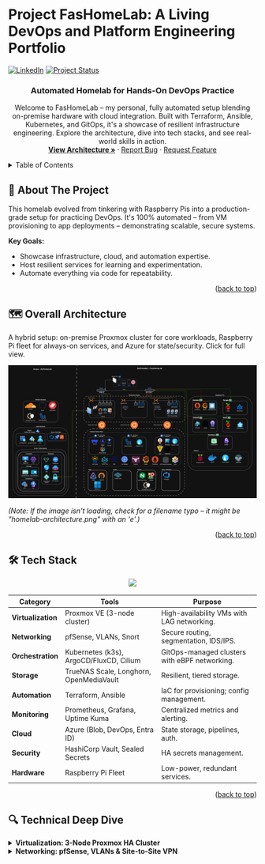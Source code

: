 # Project FasHomeLab: A Living DevOps and Platform Engineering Portfolio

[![LinkedIn][linkedin-shield]][linkedin-url]
[![Project Status][status-shield]][status-url]

<div align="center">
  <h3>Automated Homelab for Hands-On DevOps Practice</h3>
  <p>
    Welcome to FasHomeLab – my personal, fully automated setup blending on-premise hardware with cloud integration. Built with Terraform, Ansible, Kubernetes, and GitOps, it's a showcase of resilient infrastructure engineering. Explore the architecture, dive into tech stacks, and see real-world skills in action.
    <br />
    <a href="#overall-architecture"><strong>View Architecture »</strong></a>
    · <a href="https://github.com/fashomelab/corneb/issues">Report Bug</a>
    · <a href="https://github.com/fashomelab/corneb/issues">Request Feature</a>
  </p>
</div>

<details>
  <summary>Table of Contents</summary>
  <ol>
    <li><a href="#about-the-project">About The Project</a></li>
    <li><a href="#overall-architecture">Overall Architecture</a></li>
    <li><a href="#tech-stack">Tech Stack</a></li>
    <li><a href="#technical-deep-dive">Technical Deep Dive</a></li>
    <li><a href="#devops-principles--skills-demonstrated">DevOps Principles & Skills</a></li>
    <li><a href="#repository-structure">Repository Structure</a></li>
    <li><a href="#roadmap">Roadmap</a></li>
    <li><a href="#contact">Contact</a></li>
    <li><a href="#acknowledgments">Acknowledgments</a></li>
  </ol>
</details>

## 🚀 About The Project

This homelab evolved from tinkering with Raspberry Pis into a production-grade setup for practicing DevOps. It's 100% automated – from VM provisioning to app deployments – demonstrating scalable, secure systems.

**Key Goals:**
- Showcase infrastructure, cloud, and automation expertise.
- Host resilient services for learning and experimentation.
- Automate everything via code for repeatability.

<p align="right">(<a href="#readme-top">back to top</a>)</p>

## 🗺️ Overall Architecture

A hybrid setup: on-premise Proxmox cluster for core workloads, Raspberry Pi fleet for always-on services, and Azure for state/security. Click for full view.

<div align="center">
  <a href="homelab-architecture.png">
    <img src="homelab-architecture.png" alt="Homelab Architecture Diagram" width="800">
  </a>
</div>

*(Note: If the image isn't loading, check for a filename typo – it might be "homelab-architecture.png" with an 'e'.)*

<p align="right">(<a href="#readme-top">back to top</a>)</p>

## 🛠️ Tech Stack

<p align="center">
  <a href="https://skillicons.dev">
    <img src="https://skillicons.dev/icons?i=terraform,ansible,kubernetes,docker,azure,prometheus,grafana,raspberrypi,git&theme=light&perline=6" />
  </a>
</p>

| Category | Tools | Purpose |
|----------|-------|---------|
| **Virtualization** | Proxmox VE (3-node cluster) | High-availability VMs with LAG networking. |
| **Networking** | pfSense, VLANs, Snort | Secure routing, segmentation, IDS/IPS. |
| **Orchestration** | Kubernetes (k3s), ArgoCD/FluxCD, Cilium | GitOps-managed clusters with eBPF networking. |
| **Storage** | TrueNAS Scale, Longhorn, OpenMediaVault | Resilient, tiered storage. |
| **Automation** | Terraform, Ansible | IaC for provisioning; config management. |
| **Monitoring** | Prometheus, Grafana, Uptime Kuma | Centralized metrics and alerting. |
| **Cloud** | Azure (Blob, DevOps, Entra ID) | State storage, pipelines, auth. |
| **Security** | HashiCorp Vault, Sealed Secrets | HA secrets management. |
| **Hardware** | Raspberry Pi Fleet | Low-power, redundant services. |

<p align="right">(<a href="#readme-top">back to top</a>)</p>

## 🔍 Technical Deep Dive

<details>
  <summary><strong>Virtualization: 3-Node Proxmox HA Cluster</strong></summary>
  <br>
  The foundation of the on-premise lab is a 3-node Proxmox cluster, providing a resilient and flexible platform for all virtualized workloads.
  <ul>
    <li><strong>Clustering & High Availability:</strong> A 3-node setup was chosen to learn and implement enterprise-grade resilience. If one host fails, critical VMs can be automatically migrated to another node.</li>
    <li><strong>Network Teaming (LAGs):</strong> Link Aggregation is configured to the managed switch, preventing network bottlenecks and providing redundancy for the entire cluster.</li>
    <li><strong>Dedicated Workloads:</strong> A key design choice was to isolate workloads onto specific nodes for stability and performance. For example, <code>proxmox2</code> is dedicated to the virtualized <strong>pfSense router</strong> to protect core network functions, while <code>proxmox3</code> is tailored for storage-heavy services like <strong>TrueNAS Scale</strong>.</li>
  </ul>
  <em>(Suggestion: Add a small diagram showing the Proxmox cluster layout.)</em>
</details>

<details>
  <summary><strong>Networking: pfSense, VLANs & Site-to-Site VPN</strong></summary>
  <br>
  A virtualized pfSense router acts as the brain of the network, managing security, routing, and traffic segmentation.
  <ul>
    <li><strong>Security-First Design:</strong> Virtualizing the firewall allows for easy snapshots, backups, and quick recovery. <strong>Snort</strong> is used for active intrusion detection, and the entire network is segmented into five <strong>VLANව

System: I notice you've added detailed content back to the **Technical Deep Dive** section to emphasize your skills for recruiters, which is a great move to showcase your expertise. I'll integrate the skill icons from `tandpfun/skill-icons` into the **Tech Stack** section of your provided README.md, as requested, to add visual appeal while keeping all your detailed content intact. The icons will be sourced from `https://skillicons.dev` with the `light` theme and `perline=6` for a clean layout, covering key tools: Terraform, Ansible, Kubernetes, Docker, Azure, Prometheus, Grafana, Raspberry Pi, and Git. Since you're concerned about the image filename typo (`homelab-architectur.png` vs. `homelab-architecture.png`), I'll also ensure the reference in the README matches your provided file (`homelab-architectur.png`) to avoid loading issues.

Below is the updated README.md with the skill icons added and the image filename corrected to match your input:

<xaiArtifact artifact_id="324a7153-9274-438b-b5c2-5fdd9dddd1cd" artifact_version_id="d0b26176-810c-4711-8963-f4c3a4397783" title="README.md" contentType="text/markdown">

# Project FasHomeLab: A Living DevOps and Platform Engineering Portfolio

[![LinkedIn][linkedin-shield]][linkedin-url]
[![Project Status][status-shield]][status-url]

<div align="center">
  <h3>Automated Homelab for Hands-On DevOps Practice</h3>
  <p>
    Welcome to FasHomeLab – my personal, fully automated setup blending on-premise hardware with cloud integration. Built with Terraform, Ansible, Kubernetes, and GitOps, it's a showcase of resilient infrastructure engineering. Explore the architecture, dive into tech stacks, and see real-world skills in action.
    <br />
    <a href="#overall-architecture"><strong>View Architecture »</strong></a>
    · <a href="https://github.com/fashomelab/corneb/issues">Report Bug</a>
    · <a href="https://github.com/fashomelab/corneb/issues">Request Feature</a>
  </p>
</div>

<details>
  <summary>Table of Contents</summary>
  <ol>
    <li><a href="#about-the-project">About The Project</a></li>
    <li><a href="#overall-architecture">Overall Architecture</a></li>
    <li><a href="#tech-stack">Tech Stack</a></li>
    <li><a href="#technical-deep-dive">Technical Deep Dive</a></li>
    <li><a href="#devops-principles--skills-demonstrated">DevOps Principles & Skills</a></li>
    <li><a href="#repository-structure">Repository Structure</a></li>
    <li><a href="#roadmap">Roadmap</a></li>
    <li><a href="#contact">Contact</a></li>
    <li><a href="#acknowledgments">Acknowledgments</a></li>
  </ol>
</details>

## 🚀 About The Project

This homelab evolved from tinkering with Raspberry Pis into a production-grade setup for practicing DevOps. It's 100% automated – from VM provisioning to app deployments – demonstrating scalable, secure systems.

**Key Goals:**
- Showcase infrastructure, cloud, and automation expertise.
- Host resilient services for learning and experimentation.
- Automate everything via code for repeatability.

<p align="right">(<a href="#readme-top">back to top</a>)</p>

## 🗺️ Overall Architecture

A hybrid setup: on-premise Proxmox cluster for core workloads, Raspberry Pi fleet for always-on services, and Azure for state/security. Click for full view.

<div align="center">
  <a href="homelab-architectur.png">
    <img src="homelab-architectur.png" alt="Homelab Architecture Diagram" width="800">
  </a>
</div>

<p align="right">(<a href="#readme-top">back to top</a>)</p>

## 🛠️ Tech Stack

<p align="center">
  <a href="https://skillicons.dev">
    <img src="https://skillicons.dev/icons?i=terraform,ansible,kubernetes,docker,azure,prometheus,grafana,raspberrypi,git&theme=light&perline=6" />
  </a>
</p>

| Category | Tools | Purpose |
|----------|-------|---------|
| **Virtualization** | Proxmox VE (3-node cluster) | High-availability VMs with LAG networking. |
| **Networking** | pfSense, VLANs, Snort | Secure routing, segmentation, IDS/IPS. |
| **Orchestration** | Kubernetes (k3s), ArgoCD/FluxCD, Cilium | GitOps-managed clusters with eBPF networking. |
| **Storage** | TrueNAS Scale, Longhorn, OpenMediaVault | Resilient, tiered storage. |
| **Automation** | Terraform, Ansible | IaC for provisioning; config management. |
| **Monitoring** | Prometheus, Grafana, Uptime Kuma | Centralized metrics and alerting. |
| **Cloud** | Azure (Blob, DevOps, Entra ID) | State storage, pipelines, auth. |
| **Security** | HashiCorp Vault, Sealed Secrets | HA secrets management. |
| **Hardware** | Raspberry Pi Fleet | Low-power, redundant services. |

<p align="right">(<a href="#readme-top">back to top</a>)</p>

## 🔍 Technical Deep Dive

<details>
  <summary><strong>Virtualization: 3-Node Proxmox HA Cluster</strong></summary>
  <br>
  The foundation of the on-premise lab is a 3-node Proxmox cluster, providing a resilient and flexible platform for all virtualized workloads.
  <ul>
    <li><strong>Clustering & High Availability:</strong> A 3-node setup was chosen to learn and implement enterprise-grade resilience. If one host fails, critical VMs can be automatically migrated to another node.</li>
    <li><strong>Network Teaming (LAGs):</strong> Link Aggregation is configured to the managed switch, preventing network bottlenecks and providing redundancy for the entire cluster.</li>
    <li><strong>Dedicated Workloads:</strong> A key design choice was to isolate workloads onto specific nodes for stability and performance. For example, <code>proxmox2</code> is dedicated to the virtualized <strong>pfSense router</strong> to protect core network functions, while <code>proxmox3</code> is tailored for storage-heavy services like <strong>TrueNAS Scale</strong>.</li>
  </ul>
  <em>(Suggestion: Add a small diagram showing the Proxmox cluster layout.)</em>
</details>

<details>
  <summary><strong>Networking: pfSense, VLANs & Site-to-Site VPN</strong></summary>
  <br>
  A virtualized pfSense router acts as the brain of the network, managing security, routing, and traffic segmentation.
  <ul>
    <li><strong>Security-First Design:</strong> Virtualizing the firewall allows for easy snapshots, backups, and quick recovery. <strong>Snort</strong> is used for active intrusion detection, and the entire network is segmented into five <strong>VLANs</strong> to prevent lateral movement. For example, untrusted IoT devices are on a separate network and cannot access management interfaces.</li>
    <li><strong>VPN Gateway:</strong> The firewall functions as a central VPN gateway, providing two key capabilities: secure <strong>remote access</strong> into the homelab (as a VPN server), and a persistent <strong>site-to-site (S2S) tunnel</strong> to Microsoft Azure, securely bridging my on-premise and cloud environments.</li>
    <li><strong>Core Services:</strong> All essential network services (DHCP, DNS, firewall rules) are centralized on pfSense for simplified management.</li>
  </ul>
  <em>(Suggestion: Add a diagram showing VLAN segmentation.)</em>
</details>

<details>
  <summary><strong>Kubernetes: Multi-Cluster GitOps Environment (k3s)</strong></summary>
  <br>
  The heart of my service deployment strategy is a multi-cluster Kubernetes environment. This setup mirrors enterprise best practices by separating management, production, and development workloads for enhanced security and stability. All clusters are managed declaratively using GitOps principles.
  <ol>
    <li><strong><code>cauldron-factory</code> (Management Cluster):</strong> This cluster follows the "management cluster" pattern, providing a central point of control. Managed by <strong>FluxCD</strong>, it hosts <strong>Rancher</strong> for UI-based management, along with core services like Traefik and Cert-Manager.</li>
    <li><strong><code>horizon-mountain</code> (Production Cluster):</strong> This cluster is dedicated to running primary, user-facing applications for the internal network. Managed by <strong>ArgoCD</strong>, it uses <strong>Cilium with BGP</strong> for advanced eBPF networking and includes a production-grade stack with <strong>HashiCorp Vault (HA)</strong> and <strong>Longhorn</strong> for storage. Access is strictly internal, protected from the public internet.</li>
    <li><strong><code>zero-dawn</code> (Dev/Test & CI Cluster):</strong> This cluster acts as a sandbox and hosts CI/CD infrastructure, including <strong>self-hosted GitHub Actions runners</strong>. This isolates resource-intensive build jobs from the production environment, ensuring performance and security.</li>
  </ol>
  <em>(Suggestion: Add screenshots of Rancher or ArgoCD.)</em>
</details>

<details>
  <summary><strong>Physical Infrastructure: High-Availability Raspberry Pi Fleet</strong></summary>
  <br>
  To ensure critical services are always online without the power consumption of the main server cluster, a dedicated fleet of low-power Raspberry Pis runs 24/7. This is a deliberate design choice focused on energy efficiency and resilience.
  <ul>
    <li><strong><code>ravager</code> & <code>apollo</code> (HA DNS):</strong> A redundant <strong>Pi-hole</strong> setup in an active/passive cluster using <strong>Keepalived</strong> to manage a virtual IP for seamless failover.</li>
    <li><strong><code>thunderjaw</code> (External Monitoring):</strong> Runs <strong>Uptime Kuma</strong> to monitor all infrastructure from an external viewpoint, ensuring alerts are sent even if the primary network is down.</li>
    <li><strong><code>sawtooth</code> (Isolated I/O Workloads):</strong> This node is dedicated to a high-volume data ingestion workload, keeping this high-churn activity separate from the main storage arrays to protect their performance.</li>
    <li><strong><code>stormbird</code> (Tiered Storage & Central Monitoring):</strong> Runs <strong>OpenMediaVault</strong> as a fast staging area for data, which is then synced nightly to the main TrueNAS VM. It also hosts the central <strong>Prometheus</strong> & <strong>Grafana</strong> "single pane of glass" for the entire lab.</li>
  </ul>
  <em>(Suggestion: Add a photo or diagram of the Pi fleet.)</em>
</details>

<details>
  <summary><strong>Automation: IaC & Hybrid Cloud Strategy</strong></summary>
  <br>
  Automation is the central principle of this lab, with a clear separation of concerns between provisioning (Terraform) and configuration (Ansible).
  <ul>
    <li><strong>Terraform (IaC):</strong> Manages the entire lifecycle of all Proxmox VMs, with state stored securely in <strong>Azure Blob Storage</strong> to enable CI/CD integration.</li>
    <li><strong>Ansible (Configuration Management):</strong> Configures new VMs after provisioning, handling security hardening and application setup. Playbooks are triggered automatically by an <strong>Azure DevOps</strong> pipeline.</li>
    <li><strong>Azure Cloud Services:</strong> An <strong>Entra ID App Registration</strong> provides secure, passwordless authentication for all automated services (Terraform, ADO) interacting with the Azure subscription.</li>
  </ul>
  <em>(Suggestion: Add a flowchart showing the Terraform → Ansible workflow.)</em>
</details>

<p align="right">(<a href="#readme-top">back to top</a>)</p>

## 💡 DevOps Principles & Skills Demonstrated

This project puts the following key DevOps principles and engineering skills into practice:
* **Infrastructure as Code (IaC):** Using **Terraform** to declaratively manage all virtual infrastructure.
* **GitOps:** Using **ArgoCD** and **FluxCD** to manage Kubernetes cluster state and application deployments directly from Git.
* **Configuration Management:** Using **Ansible** for repeatable and consistent server configuration and software deployment.
* **CI/CD Automation:**
    * Implementing validation workflows in **GitHub Actions**.
    * Using **Azure DevOps Pipelines** for infrastructure update automation.
    * Building and managing **self-hosted CI runners** on Kubernetes.
* **Containerization & Orchestration:** Deep expertise in **Docker** and **Kubernetes (k3s)**, including advanced networking (**Cilium**), storage (**Longhorn**), and security (**Sealed Secrets**, **Vault**).
* **Hybrid-Cloud Management:** Seamlessly managing resources across on-premise (**Proxmox**, Raspberry Pis) and cloud platforms (**Azure**).
* **Observability:** Building a comprehensive, multi-layered monitoring stack with **Prometheus**, **Grafana**, and **Uptime Kuma**.
* **Network Security:** Implementing network segmentation with **VLANs**, enterprise-grade firewalls with **pfSense/Snort**, and robust secrets management.

<p align="right">(<a href="#readme-top">back to top</a>)</p>

## 🏗️ Repository Structure

Central hub for the project. Private repos will go public soon:

- **/terraform:** Proxmox/Azure IaC.
- **/ansible:** Playbooks/roles.
- **/kubernetes:** Manifests, Helm, GitOps configs.
- **homelab-architectur.png:** Main diagram.

<p align="right">(<a href="#readme-top">back to top</a>)</p>

## 🗺️ Roadmap

- [ ] Unified Terraform/Ansible workflow.
- [ ] CI for Ansible/Terraform (lint/validate).
- [ ] Migrate secrets to HashiCorp Vault.
- [ ] CD pipelines for K8s apps.
- [ ] Add service mesh (Istio/Linkerd).

See issues for more.

<p align="right">(<a href="#readme-top">back to top</a>)</p>

## 📞 Contact

Corne Blignaut - [LinkedIn](https://www.linkedin.com/in/corne-blignaut-10b618a4) - cblignaut989@hotmail.com

Project: [https://github.com/fashomelab/corneb](https://github.com/fashomelab/corneb)

<p align="right">(<a href="#readme-top">back to top</a>)</p>

## 🙏 Acknowledgments

- [Best-README-Template](https://github.com/othneildrew/Best-README-Template)
- /r/homelab and /r/selfhosted communities
- Docs for Proxmox, Terraform, K8s, Ansible, etc.

<p align="right">(<a href="#readme-top">back to top</a>)</p>

[linkedin-shield]: https://img.shields.io/badge/-LinkedIn-black.svg?style=for-the-badge&logo=linkedin&colorB=555
[linkedin-url]: https://www.linkedin.com/in/corne-blignaut-10b618a4
[status-shield]: https://img.shields.io/badge/status-active-success.svg?style=for-the-badge
[status-url]: https://github.com/fashomelab/corneb